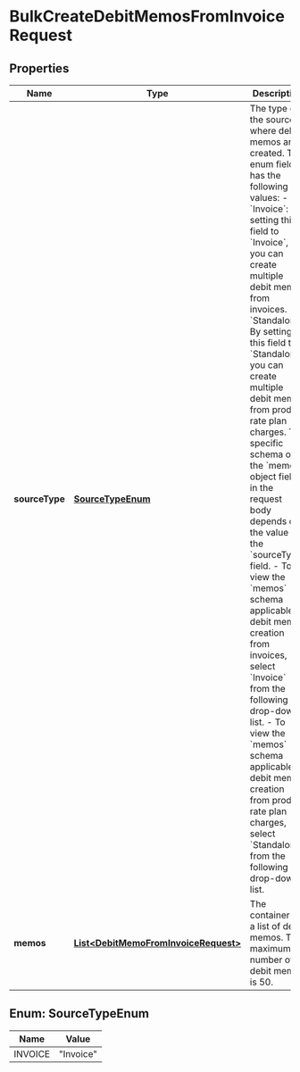 

# BulkCreateDebitMemosFromInvoiceRequest


## Properties

| Name | Type | Description | Notes |
|------------ | ------------- | ------------- | -------------|
|**sourceType** | [**SourceTypeEnum**](#SourceTypeEnum) | The type of the source where debit memos are created.       This enum field has the following values:   - &#x60;Invoice&#x60;: By setting this field to &#x60;Invoice&#x60;, you can create multiple debit memos from invoices.   - &#x60;Standalone&#x60;: By setting this field to &#x60;Standalone&#x60;, you can create multiple debit memos from product rate plan charges.     The specific schema of the &#x60;memos&#x60; object field in the request body depends on the value of the &#x60;sourceType&#x60; field.   - To view the &#x60;memos&#x60; schema applicable to debit memo creation from invoices, select &#x60;Invoice&#x60; from the following drop-down list.   - To view the &#x60;memos&#x60; schema applicable to debit memo creation from product rate plan charges, select &#x60;Standalone&#x60; from the following drop-down list.  |  |
|**memos** | [**List&lt;DebitMemoFromInvoiceRequest&gt;**](DebitMemoFromInvoiceRequest.md) | The container for a list of debit memos. The maximum number of debit memos is 50.  |  [optional] |



## Enum: SourceTypeEnum

| Name | Value |
|---- | -----|
| INVOICE | &quot;Invoice&quot; |



